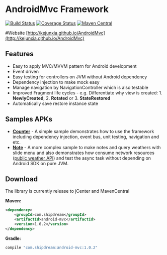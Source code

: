# AndroidMvc Framework
[![Build Status](https://travis-ci.org/kejunxia/AndroidMvc.svg)](https://travis-ci.org/kejunxia/AndroidMvc)
[![Coverage Status](https://coveralls.io/repos/kejunxia/AndroidMvc/badge.svg)](https://coveralls.io/r/kejunxia/AndroidMvc)
[![Maven Central](https://maven-badges.herokuapp.com/maven-central/com.shipdream/android-mvc/badge.svg)](https://maven-badges.herokuapp.com/maven-central/com.shipdream/android-mvc)

#Website
[http://kejunxia.github.io/AndroidMvc](http://kejunxia.github.io/AndroidMvc)

## Features
  - Easy to apply MVC/MVVM pattern for Android development
  - Event driven
  - Easy testing for controllers on JVM without Android dependency
  - Dependency injection to make mock easy
  - Manage navigation by NavigationController which is also testable
  - Improved Fragment life cycles - e.g. Differentiate why view is created: 1. __NewlyCreated__, 2. __Rotated__ or 3. __StateRestored__
  - Automatically save restore instance state

## Samples APKs
 - **[Counter](https://docs.google.com/uc?authuser=0&id=0BwcZml9gnwoZRS1pYURMMVRzdHM&export=download)** - A simple sample demonstrates how to use the framework including dependency injection, event bus, unit testing, navigation and etc.
 - **[Note](https://docs.google.com/uc?authuser=0&id=0BwcZml9gnwoZOHcxZFI3Z0ZGUUk&export=download)** - A more complex sample to make notes and query weathers with slide menu and also demonstrates how consume network resources ([public weather API](http://openweathermap.org/api)) and test the async task without depending on Android SDK on pure JVM.

## Download
The library is currently release to jCenter and MavenCentral

**Maven:**
```xml
<dependency>
    <groupId>com.shipdream</groupId>
    <artifactId>android-mvc</artifactId>
    <version>1.0.2</version>
</dependency>
```

**Gradle:**
```groovy
compile "com.shipdream:android-mvc:1.0.2"
```
